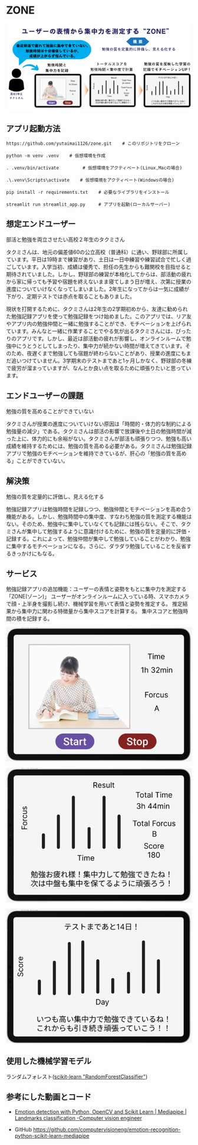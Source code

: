 # ZONE

![サービス概要](other_pic/UI/paper_proto.png)

## アプリ起動方法
```
https://github.com/yutaimai1126/zone.git    # このリポジトリをクローン

python -m venv .venv    # 仮想環境を作成

. .venv/bin/activate         # 仮想環境をアクティベート(Linux,Macの場合)

.\.venv\Scripts\activate    # 仮想環境をアクティベート(Windowsの場合)

pip install -r requirements.txt    # 必要なライブラリをインストール

streamlit run streamlit_app.py     # アプリを起動(ローカルサーバー)
```

## 想定エンドユーザー
部活と勉強を両立させたい高校２年生のタクミさん

タクミさんは、地元の偏差値60の公立高校（普通科）に通い、野球部に所属しています。平日は19時まで練習があり、土日は一日中練習や練習試合で忙しく過ごしています。入学当初、成績は優秀で、担任の先生からも難関校を目指せると期待されていました。しかし、野球部の練習が本格化してからは、部活動の疲れから家に帰っても予習や宿題を終えないまま寝てしまう日が増え、次第に授業の進度についていけなくなってしまいました。2年生になってからは一気に成績が下がり、定期テストでは赤点を取ることもありました。

現状を打開するために、タクミさんは2年生の2学期初めから、友達に勧められた勉強記録アプリを使って勉強記録をつけ始めました。このアプリでは、リア友やアプリ内の勉強仲間と一緒に勉強することができ、モチベーションを上げられています。みんなと一緒に作業することでやる気が出るタクミさんには、ぴったりのアプリです。しかし、最近は部活動の疲れが影響し、オンラインルームで勉強中にうとうとしてしまったり、集中力が続かない時間が増えてきています。そのため、夜遅くまで勉強しても宿題が終わらないことがあり、授業の進度にもまだ追いつけていません。3学期末のテストまであと1ヶ月しかなく、野球部の冬練で疲労が溜まっていますが、なんとか良い点を取るために頑張りたいと思っています。

## エンドユーザーの課題
勉強の質を高めることができていない

タクミさんが授業の進度についていけない原因は「時間的・体力的な制約による勉強量の減少」である。タクミさんは部活の影響で放課後や土日の勉強時間が減った上に、体力的にも余裕がない。タクミさんが部活も頑張りつつ、勉強も高い成績を維持するためには、勉強の質を高める必要がある。タクミさんは勉強記録アプリで勉強のモチベーションを維持できているが、肝心の「勉強の質を高める」ことができていない。

## 解決策
勉強の質を定量的に評価し、見える化する

勉強記録アプリは勉強時間を記録しつつ、勉強仲間とモチベーションを高め合う機能がある。しかし、勉強時間中の集中度、すなわち勉強の質を測定する機能はない。そのため、勉強中に集中していなくても記録には残らない。そこで、タクミさんが集中して勉強するように意識付けるために、勉強の質を定量的に評価・記録する。これによって、勉強仲間が集中して勉強していることがわかり、勉強に集中するモチベーションになる。さらに、ダラダラ勉強していることを反省するきっかけにもなる。

## サービス
勉強記録アプリの追加機能：ユーザーの表情と姿勢をもとに集中力を測定する「ZONE(ゾーン)」
ユーザーがオンラインルームに入っている時、スマホカメラで顔・上半身を撮影し続け、機械学習を用いて表情と姿勢を推定する。
推定結果から集中力に関わる特徴量から集中スコアを計算する。
集中スコアと勉強時間の積を記録する。

![勉強時間の記録](other_pic/UI/study_rec.png)

![勉強記録結果](other_pic/UI/daily_study.png)

![週間勉強記録](other_pic/UI/weekly_study.png)

## 使用した機械学習モデル
ランダムフォレスト([scikit-learn "RandomForestClassifier"](https://scikit-learn.org/stable/modules/generated/sklearn.ensemble.RandomForestClassifier.html))

## 参考にした動画とコード
- [Emotion detection with Python, OpenCV and Scikit Learn | Mediapipe | Landmarks classification -Computer vision engineer](https://youtu.be/h0LoewzGzhc?si=SS4nwxSh1D0aWakr)

- GitHub
https://github.com/computervisioneng/emotion-recognition-python-scikit-learn-mediapipe
